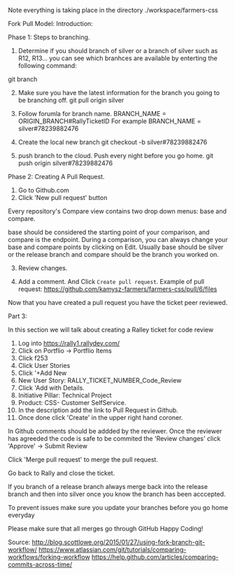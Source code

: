 Note  everything is taking place in the directory ./workspace/farmers-css

Fork Pull Model: 
Introduction: 

Phase 1: 
Steps to branching. 
1. Determine if you should branch of silver or a branch of silver such as R12, R13... 
you can see which branhces are available by enterting the following command: 

git branch

2. Make sure you have the latest information for the branch you going to be branching off. 
git pull origin silver 


3. Follow forumla for branch name. 
BRANCH_NAME = ORIGIN_BRANCH#RallyTicketID For example 
BRANCH_NAME = silver#78239882476

3. Create the  local new branch
git checkout -b silver#78239882476

4. push branch to the cloud. Push every night before you go home. 
git push origin silver#78239882476

Phase 2:  Creating A Pull Request. 

1. Go to Github.com
2. Click 'New pull request' button

Every repository's Compare view contains two drop down menus: base and compare.

base should be considered the starting point of your comparison, and compare is the endpoint. During a comparison, you can always change your base and compare points by clicking on Edit.
Usually base should be silver or the release branch and compare should be the branch you worked on. 

3. Review changes. 

4. Add a comment. And Click  `Create pull request`.
Example of pull request: https://github.com/kamysz-farmers/farmers-css/pull/6/files

Now that you have created a pull request you  have the ticket peer reviewed.

Part 3: 

In this section we will talk about creating a Ralley ticket for code review 

1. Log into https://rally1.rallydev.com/ 
2.  Click on Portflio -> Portflio Items
3. Click f253
4. Click User Stories 
5. Click '+Add New
6.  New User Story: RALLY_TICKET_NUMBER_Code_Review
7. Click 'Add with Details. 
8. Initiative Pillar: Technical Project
9. Product: CSS- Customer SelfService.
8. In the description add the link to Pull Request in Github. 
9. Once done click 'Create' in the upper right hand coroner. 

In Github comments should be addded by the reviewer. Once the reviewer has agreeded the code is safe to be commited 
the 'Review changes'  click 'Approve'  -> Submit Review

Click 'Merge pull request'  to merge the pull request. 

Go back to Rally and close the ticket. 

If you branch of a release branch always merge back into the release branch and then into silver once you know the branch has been 
acccepted. 

To prevent issues make sure you update your branches before you go home everyday 

Please make sure that all merges go through GitHub 
Happy Coding!



Source: 
http://blog.scottlowe.org/2015/01/27/using-fork-branch-git-workflow/
https://www.atlassian.com/git/tutorials/comparing-workflows/forking-workflow
https://help.github.com/articles/comparing-commits-across-time/
